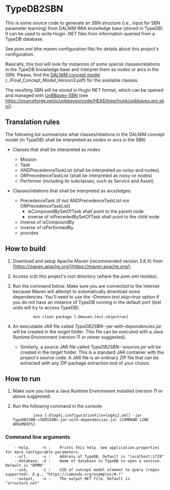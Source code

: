 # TypeDB2SBN

This is some source code to generate an SBN structure (i.e., input for SBN parameter learning) from DALNIM iMIA knowledge base (stored in TypeDB).
It can be used to write Hugin .NET files from information queried from a TypeDB database.

See *pom.xml* (the maven configuration file) for details about this project's configuration.

Basically, this tool will look for instances of some special classes/relations in the TypeDB knowledge base and interpret them as nodes or arcs in the SBN.
Please, find the [DALNIM concept model](https://github.com/cardialfly/DALNIM/blob/main/Final_Concept_Model_Version3.pdf) (../Final_Concept_Model_Version3.pdf) for the available classes.

The resulting SBN will be stored in Hugin NET format, which can be opened and managed with [UnBBayes-SBN](https://sourceforge.net/p/unbbayes/code/HEAD/tree/trunk/unbbayes.prs.sbn/) (see <https://sourceforge.net/p/unbbayes/code/HEAD/tree/trunk/unbbayes.prs.sbn/>).


## Translation rules

The following list summarizes what classes/relations in the DALNIM concept model (in TypeDB) shall be interpreted as nodes or arcs in the SBN:

+ Classes that shall be interpreted as nodes
    * Mission
    * Task
    * ANDPrecedenceTaskList (shall be interpreted as noisy-and nodes)
    * ORPrecedenceTaskList (shall be interpreted as noisy-or nodes)
    * Performer (including its subclasses, such as Service and Asset).

+ Classes/relations that shall be interpreted as arcs/edges:
    * PrecedenceTask (if not ANDPrecedenceTaskList nor ORPrecedenceTaskList)
        - isCompoundBySetOfTask shall point to the parent node
        - inverse of isPrecededBySetOfTask shall point to the child node
    * inverse of isCompoundBy
    * inverse of isPerformedBy
    * provides

    
## How to build

1. Download and setup Apache Maven (recommended version 3.8.X) from [https://maven.apache.org/](https://maven.apache.org/).

2. Access (cd) this project's root directory (where the *pom.xml* resides).

3. Run the command below. Make sure you are connected to the Internet because Maven will attempt to automatically download some dependencies. You'll need to use the *-Dmaven.test.skip=true* option if you do not have an instance of TypeDB running in the default port (test units will try to access TypeDB).

				mvn clean package [-Dmaven.test.skip=true]

4. An executable JAR file called *TypeDB2SBN-<VERSION>-jar-with-dependencies.jar* will be created in the *target* folder. This file can be executed with a Java Runtime Environment (version 11 or newer suggested).
	* Similarly, a source JAR file called *TypeDB2SBN-<VERSION>-sources.jar* will be created in the *target* folder. This is a standard JAR container with the project's source code. A JAR file is an ordinary ZIP file that can be extracted with any ZIP package extraction tool of your choice.


## How to run

1. Make sure you have a Java Runtime Environment installed (version 11 or above suggested).

2. Run the following command in the console:

				java [-Dlog4j.configurationFile=log4j2.xml] -jar TypeDB2SBN-<VERSION>-jar-with-dependencies.jar [COMMAND LINE ARGUMENTS]

### Command line arguments
				
	 	--help,		-h :	Prints this help. See application.properties for more configurable parameters.
	 	--url,		-u :	Address of TypeDB. Default is "localhost:1729"
	 	--database,	-d :	Name of database in TypeDB to open a session. Default is "BPMN"
	 	--uid,		-i :	UID of concept model element to query (regex supported). E.g., "https://camunda.org/examples/#.*"
	 	--output,	-o :	The output NET file. Default is "structure.net"